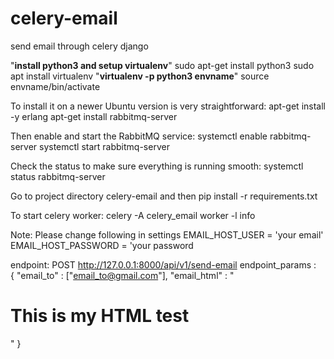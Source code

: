 # celery-email
send email through celery django

"<b>install python3 and setup virtualenv</b>"
    sudo apt-get install python3
    sudo apt install virtualenv
"<b>virtualenv -p python3 envname</b>"
    source envname/bin/activate

To install it on a newer Ubuntu version is very straightforward:
  apt-get install -y erlang
  apt-get install rabbitmq-server
  
Then enable and start the RabbitMQ service:
  systemctl enable rabbitmq-server
  systemctl start rabbitmq-server
  
Check the status to make sure everything is running smooth:
  systemctl status rabbitmq-server
  
Go to project directory celery-email and then 
  pip install -r requirements.txt

To start celery worker:
celery -A celery_email worker -l info

Note: Please change following in settings
      EMAIL_HOST_USER = 'your email'
      EMAIL_HOST_PASSWORD = 'your password
      
endpoint:   POST  http://127.0.0.1:8000/api/v1/send-email
endpoint_params :     
{
	"email_to" : ["email_to@gmail.com"],
	"email_html" : "<h1>This is my HTML test</h1>"
}


